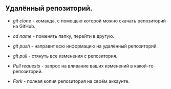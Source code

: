 ## Удалённый репозиторий.

* *git clone* - команда, с помощью которой можно скачать репозиторий на GitHub.

* *cd name* - поменять папку, перейти в другую.

* *git push* - направит всю информацию на удалённый репозиторий.

* *git pull* - стянуть все изменения с репозитория.

* *Pull requests* - запрос на вливание ваших изменений в какой-то репозиторий.

* *Fork* - полная копия репозитория на своём аккаунте.